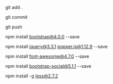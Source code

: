 git add .

git commit 

git push

npm install bootstrap@4.0.0 --save

npm install jquery@3.3.1 popper.js@1.12.9 --save

npm install font-awesome@4.7.0 --save

npm install bootstrap-social@5.1.1 --save

npm install -g less@2.7.2

